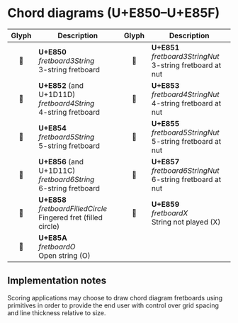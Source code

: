 Chord diagrams (U+E850–U+E85F)
==============================

| **Glyph** | **Description** | **Glyph** | **Description**
| :-------: | --------------- | :-------: | ---------------
|<span class="bravura_large">&#xe850;</span> | **U+E850**<br/>*fretboard3String*<br/>3-string fretboard | <span class="bravura_large">&#xe851;</span> | **U+E851**<br/>*fretboard3StringNut*<br/>3-string fretboard at nut
|<span class="bravura_large">&#xe852;</span> | **U+E852** (and U+1D11D)<br/>*fretboard4String*<br/>4-string fretboard | <span class="bravura_large">&#xe853;</span> | **U+E853**<br/>*fretboard4StringNut*<br/>4-string fretboard at nut
|<span class="bravura_large">&#xe854;</span> | **U+E854**<br/>*fretboard5String*<br/>5-string fretboard | <span class="bravura_large">&#xe855;</span> | **U+E855**<br/>*fretboard5StringNut*<br/>5-string fretboard at nut
|<span class="bravura_large">&#xe856;</span> | **U+E856** (and U+1D11C)<br/>*fretboard6String*<br/>6-string fretboard | <span class="bravura_large">&#xe857;</span> | **U+E857**<br/>*fretboard6StringNut*<br/>6-string fretboard at nut
|<span class="bravura_large">&#xe858;</span> | **U+E858**<br/>*fretboardFilledCircle*<br/>Fingered fret (filled circle) | <span class="bravura_large">&#xe859;</span> | **U+E859**<br/>*fretboardX*<br/>String not played (X)
|<span class="bravura_large">&#xe85a;</span> | **U+E85A**<br/>*fretboardO*<br/>Open string (O) | &nbsp; | &nbsp;

Implementation notes
---------------------

Scoring applications may choose to draw chord diagram fretboards using primitives in order to provide the end user with control over grid spacing and line thickness relative to size.